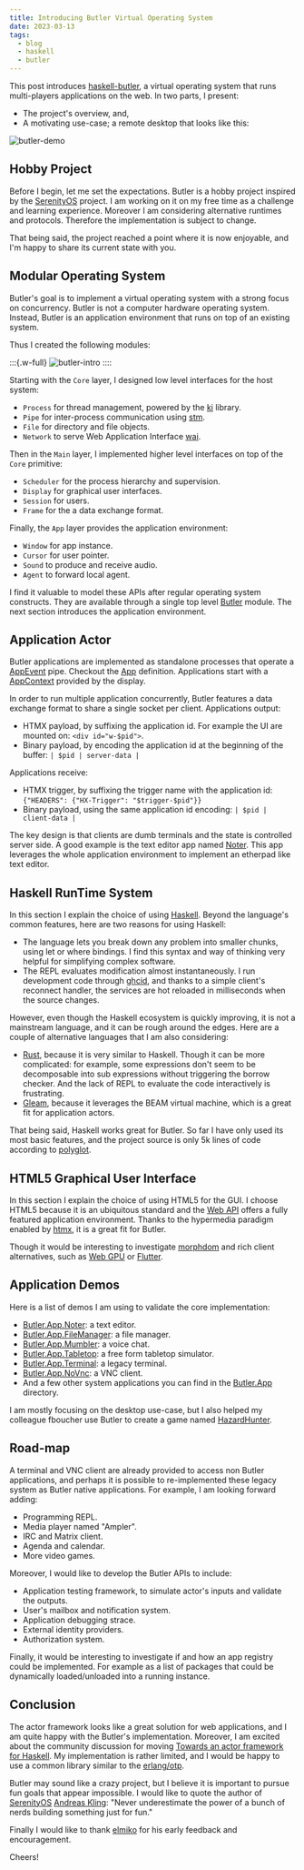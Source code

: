 ```yaml
---
title: Introducing Butler Virtual Operating System
date: 2023-03-13
tags:
  - blog
  - haskell
  - butler
---
```


This post introduces [haskell-butler][butler], a virtual operating system that runs multi-players applications on the web.
In two parts, I present:

- The project's overview, and,
- A motivating use-case; a remote desktop that looks like this:

![butler-demo](../static/butler-demo.png)


## Hobby Project

Before I begin, let me set the expectations.
Butler is a hobby project inspired by the [SerenityOS][serenity] project.
I am working on it on my free time as a challenge and learning experience.
Moreover I am considering alternative runtimes and protocols.
Therefore the implementation is subject to change.

That being said, the project reached a point where it is now enjoyable,
and I'm happy to share its current state with you.


## Modular Operating System

Butler's goal is to implement a virtual operating system with a strong focus on concurrency.
Butler is not a computer hardware operating system.
Instead, Butler is an application environment that runs on top of an existing system.

Thus I created the following modules:

:::{.w-full}
![butler-intro](../static/butler-intro.svg)
::::

Starting with the `Core` layer, I designed low level interfaces for the host system:

- `Process` for thread management, powered by the [ki][ki] library.
- `Pipe` for inter-process communication using [stm][stm].
- `File` for directory and file objects.
- `Network` to serve Web Application Interface [wai][wai].

Then in the `Main` layer, I implemented higher level interfaces on top of the `Core` primitive:

- `Scheduler` for the process hierarchy and supervision.
- `Display` for graphical user interfaces.
- `Session` for users.
- `Frame` for the a data exchange format.

Finally, the `App` layer provides the application environment:

- `Window` for app instance.
- `Cursor` for user pointer.
- `Sound` to produce and receive audio.
- `Agent` to forward local agent.

I find it valuable to model these APIs after regular operating system constructs.
They are available through a single top level [Butler][butler-doc] module.
The next section introduces the application environment.


## Application Actor

Butler applications are implemented as standalone processes that operate a [AppEvent][app-event] pipe.
Checkout the [App][butler-app] definition. Applications start with a [AppContext][app-context] provided by the display.

In order to run multiple application concurrently, Butler features a data exchange format to share a single socket per client.
Applications output:

- HTMX payload, by suffixing the application id. For example the UI are mounted on: `<div id="w-$pid">`.
- Binary payload, by encoding the application id at the beginning of the buffer: `| $pid | server-data |`

Applications receive:

- HTMX trigger, by suffixing the trigger name with the application id: `{"HEADERS": {"HX-Trigger": "$trigger-$pid"}}`
- Binary payload, using the same application id encoding: `| $pid | client-data |`

The key design is that clients are dumb terminals and the state is controlled server side.
A good example is the text editor app named [Noter][app-noter].
This app leverages the whole application environment to implement an etherpad like text editor.


## <a id="rts">Haskell RunTime System</a>

In this section I explain the choice of using [Haskell][haskell].
Beyond the language's common features, here are two reasons for using Haskell:

- The language lets you break down any problem into smaller chunks, using let or where bindings.
  I find this syntax and way of thinking very helpful for simplifying complex software.
- The REPL evaluates modification almost instantaneously. I run development code through [ghcid][ghcid],
  and thanks to a simple client's reconnect handler, the services are hot reloaded in milliseconds when the source changes.

However, even though the Haskell ecosystem is quickly improving, it is not a mainstream language,
and it can be rough around the edges.
Here are a couple of alternative languages that I am also considering:

- [Rust][rust], because it is very similar to Haskell. Though it can be more complicated: for example,
  some expressions don't seem to be decomposable into sub expressions without triggering the borrow checker.
  And the lack of REPL to evaluate the code interactively is frustrating.
- [Gleam][gleam], because it leverages the BEAM virtual machine, which is a great fit for application actors.

That being said, Haskell works great for Butler. So far I have only used its most basic features,
and the project source is only 5k lines of code according to [polyglot][polyglot].


## HTML5 Graphical User Interface

In this section I explain the choice of using HTML5 for the GUI.
I choose HTML5 because it is an ubiquitous standard and the
[Web API][web-api] offers a fully featured application environment.
Thanks to the hypermedia paradigm enabled by [htmx][htmx], it is a great fit for Butler.

Though it would be interesting to investigate [morphdom][morphdom] and rich client alternatives,
such as [Web GPU][web-gpu] or [Flutter][flutter].


## Application Demos

Here is a list of demos I am using to validate the core implementation:

- [Butler.App.Noter][app-noter]: a text editor.
- [Butler.App.FileManager][app-fm]: a file manager.
- [Butler.App.Mumbler][app-mumbler]: a voice chat.
- [Butler.App.Tabletop][app-tabletop]: a free form tabletop simulator.
- [Butler.App.Terminal][app-terminal]: a legacy terminal.
- [Butler.App.NoVnc][app-novnc]: a VNC client.
- And a few other system applications you can find in the [Butler.App][apps] directory.

I am mostly focusing on the desktop use-case, but I also helped my colleague fboucher use
Butler to create a game named [HazardHunter][hazard-hunter].


## Road-map

A terminal and VNC client are already provided to access non Butler applications,
and perhaps it is possible to re-implemented these legacy system as Butler native applications.
For example, I am looking forward adding:

- Programming REPL.
- Media player named "Ampler".
- IRC and Matrix client.
- Agenda and calendar.
- More video games.

Moreover, I would like to develop the Butler APIs to include:

- Application testing framework, to simulate actor's inputs and validate the outputs.
- User's mailbox and notification system.
- Application debugging strace.
- External identity providers.
- Authorization system.

Finally, it would be interesting to investigate if and how an app registry could be implemented.
For example as a list of packages that could be dynamically loaded/unloaded into a running instance.


## Conclusion

The actor framework looks like a great solution for web applications, and I am quite happy with the
Butler's implementation. Moreover, I am excited about the community discussion for moving
[Towards an actor framework for Haskell][troupe]. My implementation is rather limited, and
I would be happy to use a common library similar to the [erlang/otp][otp].

Butler may sound like a crazy project, but I believe it is important to pursue fun goals that appear impossible.
I would like to quote the author of [SerenityOS][serenity] [Andreas Kling][kling-tweet]:
"Never underestimate the power of a bunch of nerds building something just for fun."

Finally I would like to thank [elmiko][elmiko] for his early feedback and encouragement.

Cheers!

[haskell]: https://haskell.org
[butler]: https://github.com/ButlerOS/haskell-butler
[serenity]: https://serenityos.org
[ki]: https://hackage.haskell.org/package/ki
[stm]: https://hackage.haskell.org/package/stm
[wai]: https://hackage.haskell.org/package/wai
[butler-doc]: https://butleros.github.io/haddock/Butler.html
[butler-app]: https://butleros.github.io/haddock/Butler.html#t:App
[app-context]: https://butleros.github.io/haddock/Butler.html#t:AppContext
[app-event]: https://butleros.github.io/haddock/Butler.html#t:AppEvent
[ghcid]: https://github.com/ndmitchell/ghcid
[rust]: https://www.rust-lang.org/
[gleam]: https://gleam.run/
[polyglot]: https://github.com/vmchale/polyglot
[web-api]: https://developer.mozilla.org/en-US/docs/Web/API
[htmx]: https://htmx.org/
[web-gpu]: https://www.w3.org/TR/webgpu/
[flutter]: https://flutter.dev/
[app-noter]: https://github.com/ButlerOS/haskell-butler/blob/main/source/libraries/desktop/Butler/App/Noter.hs
[app-fm]: https://github.com/ButlerOS/haskell-butler/blob/main/source/libraries/desktop/Butler/App/FileManager.hs
[app-mumbler]: https://github.com/ButlerOS/haskell-butler/blob/main/src/Butler/App/Butler/App/Mumbler.hs
[app-tabletop]: https://github.com/ButlerOS/haskell-butler/blob/main/source/libraries/desktop/Butler/App/Tabletop.hs
[app-terminal]: https://github.com/ButlerOS/haskell-butler/blob/main/src/Butler/App/Terminal.hs
[app-novnc]: https://github.com/ButlerOS/haskell-butler/blob/main/source/libraries/desktop/Butler/App/NoVnc.hs
[apps]: https://github.com/ButlerOS/haskell-butler/tree/main/source/libraries/desktop/Butler/App
[hazard-hunter]: https://github.com/web-apps-lab/HazardHunter
[elmiko]: https://notes.elmiko.dev/
[troupe]: https://discourse.haskell.org/t/towards-an-actor-framework-for-haskell/5929
[otp]: https://github.com/erlang/otp
[kling-tweet]: https://twitter.com/awesomekling/status/1544026282161307648
[ladybird]: https://github.com/SerenityOS/serenity/tree/master/Ladybird
[morphdom]: https://github.com/patrick-steele-idem/morphdom
